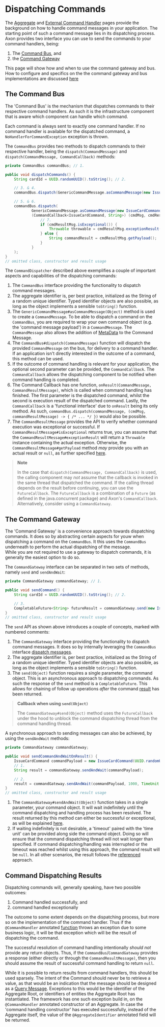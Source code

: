 # Dispatching Commands

The [Aggregate](aggregate.md) and [External Command Handler](external-command-handler.md)
 pages provide the background on how to handle command messages in your application.
The starting point of such a command message lies in its dispatching process.
Axon provides two interface you can use to send the commands to your command handlers, being:

1. The [Command Bus](#the-command-bus), and
2. the [Command Gateway](#the-command-gateway)

This page will show how and when to use the command gateway and bus.
How to configure and specifics on the the command gateway and bus implementations are discussed
 [here](../../configuring-infrastructure-components/command-processing/command-dispatching.md)

## The Command Bus

The 'Command Bus' is the mechanism that dispatches commands to their respective command handlers.
As such it is the infrastructure component that is aware which component can handle which command.
   
Each command is always sent to exactly one command handler. 
If no command handler is available for the dispatched command, a `NoHandlerForCommandException` exception is thrown. 

The `CommandBus` provides two methods to dispatch commands to their respective handler,
 being the `dispatch(CommandMessage)` and `dispatch(CommandMessage, CommandCallback)` methods:

```java
private CommandBus commandBus; // 1.

public void dispatchCommands() {
    String cardId = UUID.randomUUID().toString(); // 2.

    // 3. & 4.
    commandBus.dispatch(GenericCommandMessage.asCommandMessage(new IssueCardCommand(cardId, 100, "shopId")));

    // 5. & 6.
    commandBus.dispatch(
            GenericCommandMessage.asCommandMessage(new IssueCardCommand(cardId, 100, "shopId")),
            (CommandCallback<IssueCardCommand, String>) (cmdMsg, cmdResultMsg) -> {
                // 7.
                if (cmdResultMsg.isExceptional()) {
                    Throwable throwable = cmdResultMsg.exceptionResult();
                } else {
                    String commandResult = cmdResultMsg.getPayload();
                }
            }
    );
}
// omitted class, constructor and result usage 
```

The `CommandDispatcher` described above exemplifies a couple of important aspects and capabilities of the dispatching commands:

1. The `CommandBus` interface providing the functionality to dispatch command messages.
2. The aggregate identifier is, per best practice, initialized as the String of a random unique identifier.
Typed identifier objects are also possible, as long as the object implements a sensible `toString()` function.
3. The `GenericCommandMessage#asCommandMessage(Object)` method is used to create a `CommandMessage`. 
To be able to dispatch a command on the `CommandBus`,
 you are required to wrap your own command object (e.g. the 'command message payload') in a `CommandMessage`.
The `CommandMessage` also allows the addition of [MetaData](../../configuring-infrastructure-components/messaging-concepts/message-anatomy.md#metadata) to the Command Message.
4. The `CommandBus#dispatch(CommandMessage)` function will dispatch the provided `CommandMessage` on the bus,
 for delivery to a command handler. 
If an application isn't directly interested in the outcome of a command, this method can be used.
5. If the outcome of command handling is relevant for your application,
 the optional second parameter can be provided, the `CommandCallback`.
The `CommandCallback` allows the dispatching component to be notified when command handling is completed.
6. The Command Callback has one function, `onResult(CommandMessage, CommandResultMessage)`,
 which is called when command handling has finished. 
The first parameter is the dispatched command, whilst the second is execution result of the dispatched command.
Lastly, the `CommandCallback` is a 'functional interface' due to `onResult` being its only method.
As such, `commandBus.dispatch(commandMessage, (cmdMsg, commandResultMessage) -> { /* ... */ })` would also be possible.
7. The `CommandResultMessage` provides the API to verify whether command execution was exceptional or successful. 
If `CommandResultMessage#isExceptional` returns true,
 you can assume that the `CommandResultMessage#exceptionResult` will return a `Throwable` instance containing the actual exception.
Otherwise, the `CommandResultMessage#getPayload` method _may_ provide you with an actual result or `null`,
 as further specified [here](#command-dispatching-results).     

> **Note**
>
> In the case that `dispatch(CommandMessage, CommandCallback)` is used,
 the calling component may _not_ assume that the callback is invoked in the same thread that dispatched the command. 
> If the calling thread depends on the result before continuing, you can use the `FutureCallback`. 
> The `FutureCallback` is a combination of a `Future` \(as defined in the java.concurrent package\) and Axon's `CommandCallback`. 
> Alternatively, consider using a `CommandGateway`.

## The Command Gateway

The 'Command Gateway' is a convenience approach towards dispatching commands.
It does so by abstracting certain aspects for youw when dispatching a command on the `CommandBus`.
It this uses the `CommandBus` underneath to perform the actual dispatching of the message.  
While you are not required to use a gateway to dispatch commands, it is generally the easiest option to do so.

The `CommandGateway` interface can be separated in two sets of methods, namely `send` and `sendAndWait`:

```java
private CommandGateway commandGateway; // 1.

public void sendCommand() {
    String cardId = UUID.randomUUID().toString(); // 2.

    // 3.
    CompletableFuture<String> futureResult = commandGateway.send(new IssueCardCommand(cardId, 100, "shopId"));
}
// omitted class, constructor and result usage
```

The `send` API as shown above introduces a couple of concepts, marked with numbered comments:

1. The `CommandGateway` interface providing the functionality to dispatch command messages. 
It does so by internally leveraging the `CommandBus` interface [dispatch messages](#the-command-bus).
2. The aggregate identifier is, per best practice, initialized as the String of a random unique identifier.
Typed identifier objects are also possible, as long as the object implements a sensible `toString()` function.
3. The `send(Object)` function requires a single parameter, the command object.
This is an asynchronous approach to dispatching commands.
As such the response of the `send` method is a `CompletableFuture`.
This allows for chaining of follow up operations _after_ the command [result](#command-dispatching-results) has been returned.

> **Callback when using `send(Object)`**
>
> The `CommandGateway#send(Object)` method uses the `FutureCallback` under the hood to unblock the command dispatching 
 thread from the command handling thread. 

A synchronous approach to sending messages can also be achieved, by using the `sendAndWait` methods:

```java
private CommandGateway commandGateway;

public void sendCommandAndWaitOnResult() {
    IssueCardCommand commandPayload = new IssueCardCommand(UUID.randomUUID().toString(), 100, "shopId");
    // 1.
    String result = commandGateway.sendAndWait(commandPayload);

    // 2.
    result = commandGateway.sendAndWait(commandPayload, 1000, TimeUnit.MILLISECONDS);
}
// omitted class, constructor and result usage
```

1. The `CommandGateway#sendAndWait(Object)` function takes in a single parameter, your command object.
It will wait indefinitely until the command dispatching and handling process has been resolved.
The result returned by this method can either be successful or exceptional,
 as will be explained [here](#command-dispatching-results).
2. If waiting indefinitely is not desirable, a 'timeout' paired with the 'time unit' can be provided along side the command object.
Doing so will ensure that the command dispatching thread will not wait longer than specified. 
If command dispatching/handling was interrupted or the timeout was reached whilst using this approach,
 the command result will be `null`. 
In all other scenarios, the result follows the [referenced](#command-dispatching-results) approach.

## Command Dispatching Results

Dispatching commands will, generally speaking, have two possible outcomes:

1. Command handled successfully, and
2. command handled exceptionally

The outcome to some extent depends on the dispatching process, but more so on the implementation of the command handler.
Thus if the `@CommandHandler` annotated [function](aggregate.md#handling-commands-in-an-aggregate) 
 throws an exception due to some business logic, it will be that exception which will be the result of dispatching the command.  

The successful resolution of command handling intentionally _should not_ provide any return objects.
Thus, if the `CommandBus`/`CommandGateway` provides a response (either directly or through the `CommandResultMessage)`, 
 then you should assume the result of successful command handling to return `null`.

While it is possible to return results from command handlers, this should be used sparsely. 
The intent of the Command should never be to retrieve a value,
 as that would be an indication that the message should be designed as a [Query Message](../query-handling/query-handling.md).
Exceptions to this would be the identifier of the Aggregate Root, or identifiers of entities the Aggregate Root has instantiated.
The framework has one such exception build in, on the `@CommandHandler` annotated constructor of an Aggregate.
In case the 'command handling constructor' has executed successfully, instead of the Aggregate itself,
 the value of the `@AggregateIdentifier` annotated field will be returned. 
